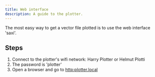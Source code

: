 ```yaml
---
title: Web interface
description: A guide to the plotter.
---
```


The most easy way to get a vector file plotted is to use the web interface 'saxi'.

## Steps

1. Connect to the plotter's wifi network: Harry Plotter or Helmut Plotti
2. The password is 'plotter'
3. Open a browser and go to <http:plotter.local>

